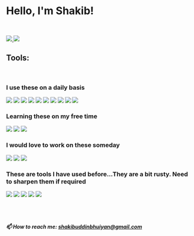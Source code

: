<h1>Hello, I'm Shakib!</h1>

<br/>
<p style="width: 100%, margin: auto, text-align: center">
<a href="https://www.linkedin.com/in/md-shakib-uddin/">
<img src="https://img.shields.io/badge/linkedin%20-%230077B5.svg?&style=for-the-badge&logo=linkedin&logoColor=white"/>
</a>
<a href="https://www.hackerrank.com/Shakib__Uddin">
<img src="https://img.shields.io/badge/-Hackerrank-2EC866?style=for-the-badge&logo=HackerRank&logoColor=white"/>
</a>
  </p>
<h2>Tools:</h2>  
<br />
<p>
<!--frontend-->
<h3>I use these on a daily basis</h3>
<p>
<img src="https://img.shields.io/badge/html5%20-%23E34F26.svg?&style=for-the-badge&logo=html5&logoColor=white"/>
<img src="https://img.shields.io/badge/css3%20-%231572B6.svg?&style=for-the-badge&logo=css3&logoColor=white"/>
<img src="https://img.shields.io/badge/bootstrap%20-%23563D7C.svg?&style=for-the-badge&logo=bootstrap&logoColor=white"/>
<img src="https://img.shields.io/badge/tailwindcss%20-%2338B2AC.svg?&style=for-the-badge&logo=tailwind-css&logoColor=white"/>
<img src="https://img.shields.io/badge/javascript%20-%23323330.svg?&style=for-the-badge&logo=javascript&logoColor=%23F7DF1E"/>
<img src="https://img.shields.io/badge/react%20-%23323330.svg?&style=for-the-badge&logo=react&logoColor=blue"/>
<img src="https://img.shields.io/badge/next.js%20-%23323330.svg?&style=for-the-badge&logo=next.js&logoColor=white"/>
<img src="https://img.shields.io/badge/Redux-%23593d88.svg?style=for-the-badge&logo=redux&logoColor=white"/>
<img src="https://img.shields.io/badge/Zustand-%23EC5800.svg?style=for-the-badge&logo=zustand&logoColor=white"/>
<img src="https://img.shields.io/badge/cypress-%2317202C.svg?style=for-the-badge&logo=cypress&logoColor=white"/>
</p>

<h3>Learning these on my free time</h3>
<p>
<img src="https://img.shields.io/badge/node.js%20-%2343853D.svg?&style=for-the-badge&logo=node.js&logoColor=white"/>
<img src="https://img.shields.io/badge/express.js%20-%23404d59.svg?&style=for-the-badge"/>
<img src ="https://img.shields.io/badge/PostgreSQL-%23316192.svg?style=for-the-badge&logo=postgresql&logoColor=white"/>
</p>

<h3>I would love to work on these someday</h3>
<p>
<img src="https://img.shields.io/badge/threejs-black?style=for-the-badge&logo=three.js&logoColor=white"/>
<img src="https://img.shields.io/badge/React_Native-20232A?style=for-the-badge&logo=react&logoColor=61DAFB"/>
<img src="https://img.shields.io/badge/Go-00ADD8?style=for-the-badge&logo=go&logoColor=white"/>
</p>

<h3>These are tools I have used before...They are a bit rusty. Need to sharpen them if required</h3>
<p>
<img src="https://img.shields.io/badge/java-%23ED8B00.svg?&style=for-the-badge&logo=java&logoColor=white"/>
<img src="https://img.shields.io/badge/python%20-%2314354C.svg?&style=for-the-badge&logo=python&logoColor=white"/>
<img src="https://img.shields.io/badge/dart-%230175C2.svg?&style=for-the-badge&logo=dart&logoColor=white"/>
<img src="https://img.shields.io/badge/Flutter%20-%2302569B.svg?&style=for-the-badge&logo=Flutter&logoColor=white" />
<img src="https://img.shields.io/badge/mysql-%2300f.svg?&style=for-the-badge&logo=mysql&logoColor=white"/>
</p>
</p>
<br />
<br />

##### 📫 How to reach me: shakibuddinbhuiyan@gmail.com
<br/>



